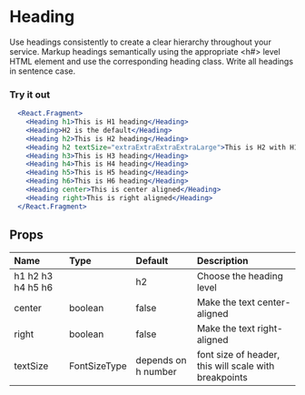 # Heading

Use headings consistently to create a clear hierarchy throughout your service.
Markup headings semantically using the appropriate <h#> level HTML element and
use the corresponding heading class. Write all headings in sentence case.

### Try it out

```.jsx
  <React.Fragment>
    <Heading h1>This is H1 heading</Heading>
    <Heading>H2 is the default</Heading>
    <Heading h2>This is H2 heading</Heading>
    <Heading h2 textSize="extraExtraExtraExtraLarge">This is H2 with H1 size</Heading>
    <Heading h3>This is H3 heading</Heading>
    <Heading h4>This is H4 heading</Heading>
    <Heading h5>This is H5 heading</Heading>
    <Heading h6>This is H6 heading</Heading>
    <Heading center>This is center aligned</Heading>
    <Heading right>This is right aligned</Heading>
  </React.Fragment>
```

## Props

| Name              | Type         | Default             | Description                                           |
| :---------------- | :----------- | :------------------ | :---------------------------------------------------- |
| h1 h2 h3 h4 h5 h6 |              | h2                  | Choose the heading level                              |
| center            | boolean      | false               | Make the text center-aligned                          |
| right             | boolean      | false               | Make the text right-aligned                           |
| textSize          | FontSizeType | depends on h number | font size of header, this will scale with breakpoints |
